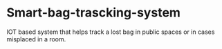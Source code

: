 # Smart-bag-trascking-system
IOT based system that helps track a lost bag in public spaces or in cases misplaced in a room.
